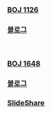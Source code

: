 ### [BOJ 1126](https://www.acmicpc.net/problem/1126)
### [블로그](http://junh0.tistory.com/2)
<br>

### [BOJ 1648](https://www.acmicpc.net/problem/1648)
### [블로그](https://jaimemin.tistory.com/1123)
### [SlideShare](https://www.slideshare.net/Baekjoon/baekjoon-online-judge-1648)
